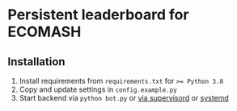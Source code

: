 # Persistent leaderboard for ECOMASH

## Installation
1. Install requirements from `requirements.txt` for `>= Python 3.8`
2. Copy and update settings in `config.example.py`
3. Start backend via `python bot.py` or [via supervisord](http://supervisord.org/) or [systemd](https://es.wikipedia.org/wiki/Systemd)
